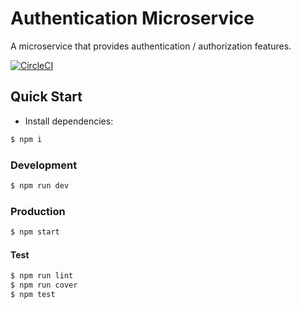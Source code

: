 # Authentication Microservice

A microservice that provides authentication / authorization features.

[![CircleCI](https://circleci.com/gh/dimitamp/authentication-microservice/tree/master.svg?style=svg)](https://github.com/dimitamp/authentication-microservice)

## Quick Start

- Install dependencies:

```bash
$ npm i
```

### Development

```bash
$ npm run dev
```

### Production

```bash
$ npm start
```

#### Test

```bash
$ npm run lint
$ npm run cover
$ npm test
```
